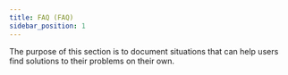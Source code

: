 ```yaml
---
title: FAQ (FAQ)
sidebar_position: 1
---
```


The purpose of this section is to document situations that can help users find solutions to their problems on their own.